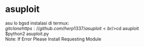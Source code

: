# asuploit
asu lo bgsd 
instalasi di termux:<br  />$git clone https://github.com/herp1337/asuploit<br  />$cd asuploit<br />
$python2 asuploit.py<br />
Note: If Error Please Install Requesting Module
